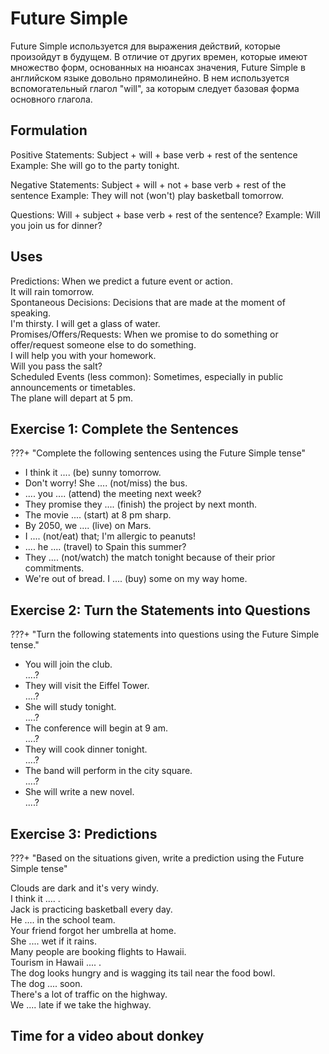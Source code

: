 # Future Simple

Future Simple используется для выражения действий, которые произойдут в будущем. В отличие от других времен, которые имеют множество форм, основанных на нюансах значения, Future Simple в английском языке довольно прямолинейно. В нем используется вспомогательный глагол "will", за которым следует базовая форма основного глагола.

## Formulation

Positive Statements:
Subject + will + base verb + rest of the sentence
Example: She will go to the party tonight.

Negative Statements:
Subject + will + not + base verb + rest of the sentence
Example: They will not (won't) play basketball tomorrow.

Questions:
Will + subject + base verb + rest of the sentence?
Example: Will you join us for dinner?

## Uses

Predictions: When we predict a future event or action. </br> 
It will rain tomorrow.</br> 
Spontaneous Decisions: Decisions that are made at the moment of speaking.</br> 
I'm thirsty. I will get a glass of water.</br> 
Promises/Offers/Requests: When we promise to do something or offer/request someone else to do something.</br> 
I will help you with your homework.</br> 
Will you pass the salt?</br> 
Scheduled Events (less common): Sometimes, especially in public announcements or timetables.</br> 
The plane will depart at 5 pm.</br> 

## Exercise 1: Complete the Sentences

???+ "Complete the following sentences using the Future Simple tense"

- I think it .... (be) sunny tomorrow.
- Don't worry! She .... (not/miss) the bus.
- .... you .... (attend) the meeting next week?
- They promise they ....  (finish) the project by next month.
- The movie .... (start) at 8 pm sharp.
- By 2050, we .... (live) on Mars.
- I .... (not/eat) that; I'm allergic to peanuts!
- .... he .... (travel) to Spain this summer?
- They .... (not/watch) the match tonight because of their prior commitments.
- We're out of bread. I .... (buy) some on my way home.

## Exercise 2: Turn the Statements into Questions

???+ "Turn the following statements into questions using the Future Simple tense."

- You will join the club. </br> 
....?</br> 
- They will visit the Eiffel Tower.</br> 
....?</br> 
- She will study tonight.</br> 
....?</br> 
- The conference will begin at 9 am.</br>
....?</br> 
- They will cook dinner tonight.</br> 
....?</br> 
- The band will perform in the city square.</br> 
....?</br> 
- She will write a new novel.</br> 
....?</br>
  
## Exercise 3: Predictions

???+ "Based on the situations given, write a prediction using the Future Simple tense"

Clouds are dark and it's very windy.</br> 
I think it .... .</br> 
Jack is practicing basketball every day.</br> 
He .... in the school team.</br> 
Your friend forgot her umbrella at home.</br> 
She .... wet if it rains.</br> 
Many people are booking flights to Hawaii.</br> 
Tourism in Hawaii .... .</br> 
The dog looks hungry and is wagging its tail near the food bowl.</br> 
The dog .... soon.</br> 
There's a lot of traffic on the highway.</br> 
We .... late if we take the highway.</br> 

## Time for a video about donkey
